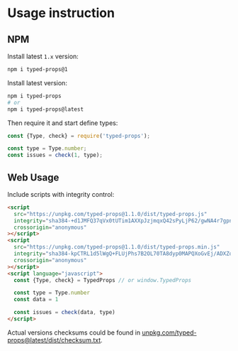 # Usage instruction

## NPM

Install latest `1.x` version:

```bash
npm i typed-props@1
```

Install latest version:
```bash
npm i typed-props
# or
npm i typed-props@latest
```

Then require it and start define types:
```javascript
const {Type, check} = require('typed-props');

const type = Type.number;
const issues = check(1, type);
```

## Web Usage

Include scripts with integrity control:

```html
<script
  src="https://unpkg.com/typed-props@1.1.0/dist/typed-props.js"
  integrity="sha384-+d1JMFQ37qVx0tUTim1AXXpJzjmqxQ42sPyLjP62/gwNA4r7gpn0sgyXioBpc6oB "
  crossorigin="anonymous"
></script>
<script
  src="https://unpkg.com/typed-props@1.1.0/dist/typed-props.min.js"
  integrity="sha384-kpCTRL1d5lWgQ+FLUjPhs7B2OL70TA8dyp0MAPQXoGvEj/ADXZqk0l0Y+V/vIUhe"
  crossorigin="anonymous"
></script>
<script language="javascript">
  const {Type, check} = TypedProps // or window.TypedProps

  const type = Type.number
  const data = 1

  const issues = check(data, type)
</script>
```

Actual versions checksums could be found in
[unpkg.com/typed-props@latest/dist/checksum.txt](https://unpkg.com/typed-props@latest/dist/checksum.txt).